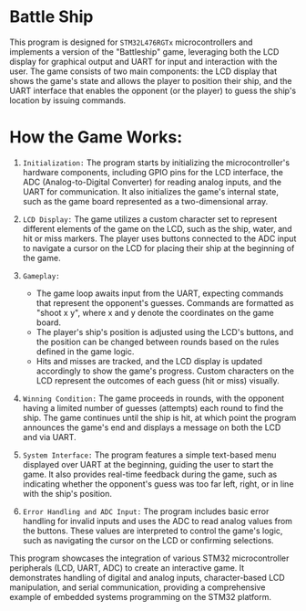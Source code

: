 # Battle Ship
This program is designed for `STM32L476RGTx` microcontrollers and implements a version of the "Battleship" game, leveraging both the LCD display for graphical output and UART for input and interaction with the user. The game consists of two main components: the LCD display that shows the game's state and allows the player to position their ship, and the UART interface that enables the opponent (or the player) to guess the ship's location by issuing commands.

# **How the Game Works:**
1. `Initialization:` The program starts by initializing the microcontroller's hardware components, including GPIO pins for the LCD interface, the ADC (Analog-to-Digital Converter) for reading analog inputs, and the UART for communication. It also initializes the game's internal state, such as the game board represented as a two-dimensional array.

2. `LCD Display:` The game utilizes a custom character set to represent different elements of the game on the LCD, such as the ship, water, and hit or miss markers. The player uses buttons connected to the ADC input to navigate a cursor on the LCD for placing their ship at the beginning of the game.

3. `Gameplay:`
   * The game loop awaits input from the UART, expecting commands that represent the opponent's guesses. Commands are formatted as "shoot x y", where x and y denote the coordinates on the game board.
   * The player's ship's position is adjusted using the LCD's buttons, and the position can be changed between rounds based on the rules defined in the game logic.
   * Hits and misses are tracked, and the LCD display is updated accordingly to show the game's progress. Custom characters on the LCD represent the outcomes of each guess (hit or miss) visually.
  
4. `Winning Condition:` The game proceeds in rounds, with the opponent having a limited number of guesses (attempts) each round to find the ship. The game continues until the ship is hit, at which point the program announces the game's end and displays a message on both the LCD and via UART.
   
5. `System Interface:` The program features a simple text-based menu displayed over UART at the beginning, guiding the user to start the game. It also provides real-time feedback during the game, such as indicating whether the opponent's guess was too far left, right, or in line with the ship's position.

6. `Error Handling and ADC Input:` The program includes basic error handling for invalid inputs and uses the ADC to read analog values from the buttons. These values are interpreted to control the game's logic, such as navigating the cursor on the LCD or confirming selections.

This program showcases the integration of various STM32 microcontroller peripherals (LCD, UART, ADC) to create an interactive game. It demonstrates handling of digital and analog inputs, character-based LCD manipulation, and serial communication, providing a comprehensive example of embedded systems programming on the STM32 platform.
